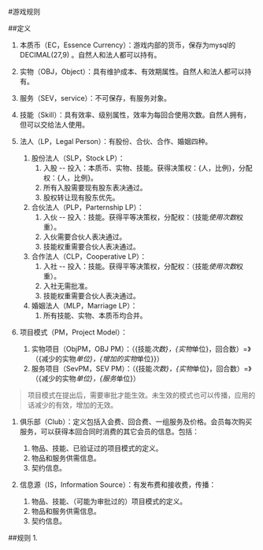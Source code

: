 #游戏规则

##定义
1. 本质币（EC，Essence Currency）：游戏内部的货币，保存为mysql的DECIMAL(27,9) 。自然人和法人都可以持有。
1. 实物（OBJ，Object）：具有维护成本、有效期属性。自然人和法人都可以持有。
1. 服务（SEV，service）：不可保存，有服务对象。
1. 技能（Skill）：具有效率、级别属性，效率为每回合使用次数。自然人拥有，但可以交给法人使用。
1. 法人（LP，Legal Person）：有股份、合伙、合作、婚姻四种。
	1. 股份法人（SLP，Stock LP）：
		1. 入股 -- 投入：本质币、实物、技能。获得决策权：{人，比例}，分配权：{人，比例}。
		1. 所有入股需要现有股东表决通过。
		1. 股权转让现有股东优先。
	1. 合伙法人（PLP，Parternship LP）：
		1. 入伙 -- 投入：技能。获得平等决策权，分配权：（技能*使用次数*权重）。
		1. 入伙需要合伙人表决通过。
		1. 技能权重需要合伙人表决通过。
	1. 合作法人（CLP，Cooperative LP）：
		1. 入社 -- 投入：技能。获得平等决策权，分配权：（技能*使用次数*权重）。
		1. 入社无需批准。	
		1. 技能权重需要合伙人表决通过。
	1. 婚姻法人（MLP，Marriage LP）：
		1. 所有技能、实物、本质币均合并。

1. 项目模式（PM，Project Model）：
	1. 实物项目（ObjPM，OBJ PM）：（{技能*次数}，{实物*单位}，回合数）=》（{减少的实物*单位}，{增加的实物*单位}}）
	1. 服务项目（SevPM，SEV PM）：（{技能*次数}，{实物*单位}，回合数）=》（{减少的实物*单位}，{服务*单位}）
>项目模式在提出后，需要审批才能生效。未生效的模式也可以传播，应用的话减少的有效，增加的无效。

1. 俱乐部（Club）：定义包括入会费、回合费、一组服务及价格。会员每次购买服务，可以获得本回合同时消费的其它会员的信息。包括：
	1. 物品、技能、已验证过的项目模式的定义。
	1. 物品和服务供需信息。
	1. 契约信息。

1. 信息源（IS，Information Source）：有发布费和接收费，传播：
	1. 物品、技能、（可能为审批过的）项目模式的定义。
	1. 物品和服务供需信息。
	1. 契约信息。

##规则
1. 